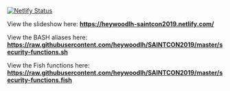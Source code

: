 [![Netlify Status](https://api.netlify.com/api/v1/badges/5f71e76c-9e0e-4f85-9dd0-7c25f195a2d5/deploy-status)](https://app.netlify.com/sites/heywoodlh-saintcon2019/deploys)

View the slideshow here: __https://heywoodlh-saintcon2019.netlify.com/__


View the BASH aliases here: __https://raw.githubusercontent.com/heywoodlh/SAINTCON2019/master/security-functions.sh__

View the Fish functions here: __https://raw.githubusercontent.com/heywoodlh/SAINTCON2019/master/security-functions.fish__
